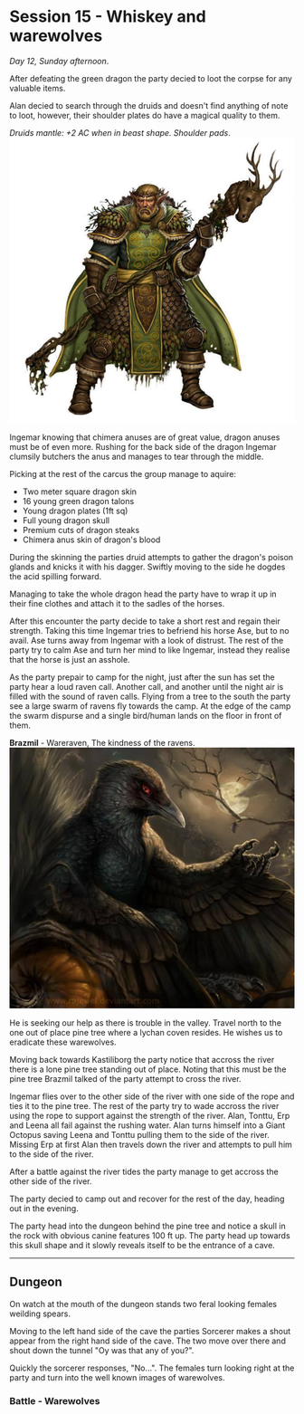 # Session 15 - Whiskey and warewolves

*Day 12, Sunday afternoon*.

After defeating the green dragon the party decied to loot the corpse for any valuable items.

Alan decied to search through the druids and doesn't find anything of note to loot, however, their shoulder plates do have a magical quality to them.

*Druids mantle: +2 AC when in beast shape. Shoulder pads*.
![Druids Mantle](images/armor/druids-mantle.jpg)

Ingemar knowing that chimera anuses are of great value, dragon anuses must be of even more. Rushing for the back side of the dragon Ingemar clumsily butchers the anus and manages to tear through the middle.

Picking at the rest of the carcus the group manage to aquire:

* Two meter square dragon skin
* 16 young green dragon talons
* Young dragon plates (1ft sq)
* Full young dragon skull
* Premium cuts of dragon steaks
* Chimera anus skin of dragon's blood

During the skinning the parties druid attempts to gather the dragon's poison glands and knicks it with his dagger. Swiftly moving to the side he dogdes the acid spilling forward.

Managing to take the whole dragon head the party have to wrap it up in their fine clothes and attach it to the sadles of the horses.

After this encounter the party decide to take a short rest and regain their strength. Taking this time Ingemar tries to befriend his horse Ase, but to no avail. Ase turns away from Ingemar with a look of distrust. The rest of the party try to calm Ase and turn her mind to like Ingemar, instead they realise that the horse is just an asshole.

As the party prepair to camp for the night, just after the sun has set the party hear a loud raven call. Another call, and another until the night air is filled with the sound of raven calls. Flying from a tree to the south the party see a large swarm of ravens fly towards the camp. At the edge of the camp the swarm dispurse and a single bird/human lands on the floor in front of them.

**Brazmil** - Wareraven, The kindness of the ravens.
![Brazmil](images/characters/Brazmil.jpg)

He is seeking our help as there is trouble in the valley. Travel north to the one out of place pine tree where a lychan coven resides. He wishes us to eradicate these warewolves.

Moving back towards Kastiliborg the party notice that accross the river there is a lone pine tree standing out of place. Noting that this must be the pine tree Brazmil talked of the party attempt to cross the river.

Ingemar flies over to the other side of the river with one side of the rope and ties it to the pine tree. The rest of the party try to wade accross the river using the rope to support against the strength of the river. Alan, Tonttu, Erp and Leena all fail against the rushing water. Alan turns himself into a Giant Octopus saving Leena and Tonttu pulling them to the side of the river. Missing Erp at first Alan then travels down the river and attempts to pull him to the side of the river.

After a battle against the river tides the party manage to get accross the other side of the river.

The party decied to camp out and recover for the rest of the day, heading out in the evening.

The party head into the dungeon behind the pine tree and notice a skull in the rock with obvious canine features 100 ft up. The party head up towards this skull shape and it slowly reveals itself to be the entrance of a cave.

---

## Dungeon

On watch at the mouth of the dungeon stands two feral looking females weilding spears.

Moving to the left hand side of the cave the parties Sorcerer makes a shout appear from the right hand side of the cave. The two move over there and shout down the tunnel "Oy was that any of you?".

Quickly the sorcerer responses, "No...". The females turn looking right at the party and turn into the well known images of warewolves.

### Battle - Warewolves

